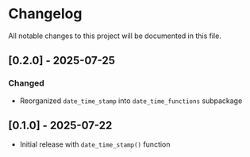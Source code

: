 # Changelog

All notable changes to this project will be documented in this file.

## [0.2.0] - 2025-07-25
### Changed
- Reorganized `date_time_stamp` into `date_time_functions` subpackage

## [0.1.0] - 2025-07-22
- Initial release with `date_time_stamp()` function
